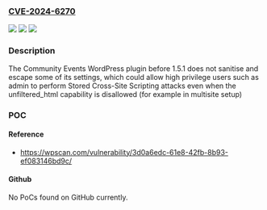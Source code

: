 ### [CVE-2024-6270](https://cve.mitre.org/cgi-bin/cvename.cgi?name=CVE-2024-6270)
![](https://img.shields.io/static/v1?label=Product&message=Community%20Events&color=blue)
![](https://img.shields.io/static/v1?label=Version&message=0%3C%201.5.1%20&color=brighgreen)
![](https://img.shields.io/static/v1?label=Vulnerability&message=CWE-79%20Cross-Site%20Scripting%20(XSS)&color=brighgreen)

### Description

The Community Events WordPress plugin before 1.5.1 does not sanitise and escape some of its settings, which could allow high privilege users such as admin to perform Stored Cross-Site Scripting attacks even when the unfiltered_html capability is disallowed (for example in multisite setup)

### POC

#### Reference
- https://wpscan.com/vulnerability/3d0a6edc-61e8-42fb-8b93-ef083146bd9c/

#### Github
No PoCs found on GitHub currently.


